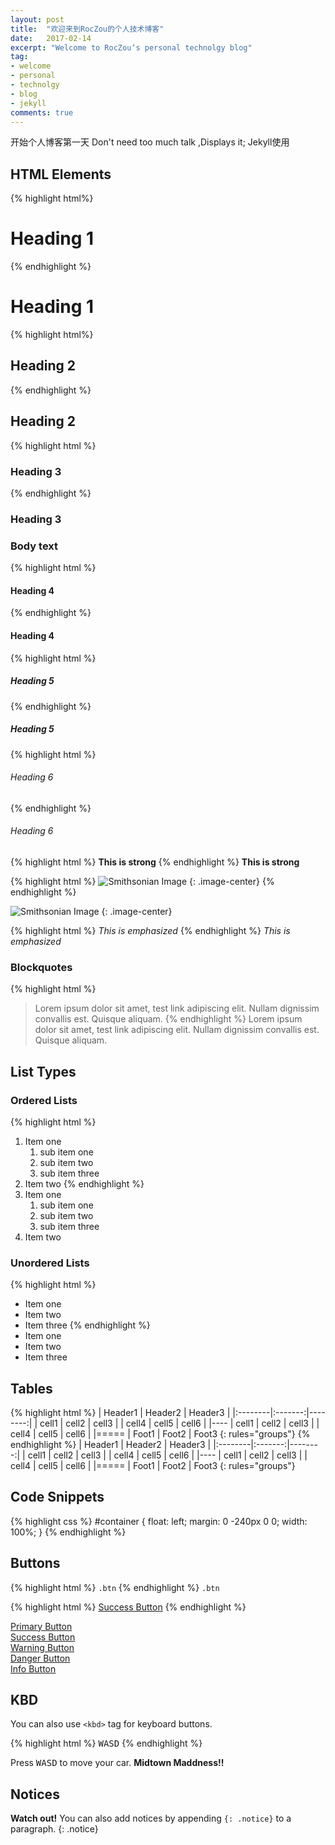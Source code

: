 ```yaml
---
layout: post
title:  "欢迎来到RocZou的个人技术博客"
date:   2017-02-14
excerpt: "Welcome to RocZou‘s personal technolgy blog"
tag:
- welcome 
- personal
- technolgy
- blog
- jekyll
comments: true
---
```


开始个人博客第一天
Don't need too much talk ,Displays it;
Jekyll使用

## HTML Elements
{% highlight html%}
# Heading 1
{% endhighlight %}
# Heading 1

{% highlight html%}
## Heading 2
{% endhighlight %}
## Heading 2

{% highlight html   %}
### Heading 3
{% endhighlight %}
### Heading 3

### Body text

{% highlight html   %}
#### Heading 4
{% endhighlight %}
#### Heading 4

{% highlight html   %}
##### Heading 5
{% endhighlight %}
##### Heading 5

{% highlight html   %}
###### Heading 6
{% endhighlight %}
###### Heading 6

{% highlight html   %}
**This is strong**
{% endhighlight %}
**This is strong**

{% highlight html   %}
![Smithsonian Image]({{site.url}}/assets/img/logo.png)
{: .image-center}
{% endhighlight %}

![Smithsonian Image]({{site.url}}/assets/img/logo.png)
{: .image-center}

{% highlight html   %}
*This is emphasized*
{% endhighlight %}
*This is emphasized*


### Blockquotes
{% highlight html   %}
> Lorem ipsum dolor sit amet, test link adipiscing elit. Nullam dignissim convallis est. Quisque aliquam.
{% endhighlight %}
> Lorem ipsum dolor sit amet, test link adipiscing elit. Nullam dignissim convallis est. Quisque aliquam.

## List Types

### Ordered Lists
{% highlight html   %}
1. Item one
   1. sub item one
   2. sub item two
   3. sub item three
2. Item two
{% endhighlight %}
1. Item one
   1. sub item one
   2. sub item two
   3. sub item three
2. Item two

### Unordered Lists
{% highlight html   %}
* Item one
* Item two
* Item three
{% endhighlight %}
* Item one
* Item two
* Item three

## Tables
{% highlight html   %}
| Header1 | Header2 | Header3 |
|:--------|:-------:|--------:|
| cell1   | cell2   | cell3   |
| cell4   | cell5   | cell6   |
|----
| cell1   | cell2   | cell3   |
| cell4   | cell5   | cell6   |
|=====
| Foot1   | Foot2   | Foot3
{: rules="groups"}
{% endhighlight %}
| Header1 | Header2 | Header3 |
|:--------|:-------:|--------:|
| cell1   | cell2   | cell3   |
| cell4   | cell5   | cell6   |
|----
| cell1   | cell2   | cell3   |
| cell4   | cell5   | cell6   |
|=====
| Foot1   | Foot2   | Foot3
{: rules="groups"}


## Code Snippets

{% highlight css %}
#container {
  float: left;
  margin: 0 -240px 0 0;
  width: 100%;
}
{% endhighlight %}
## Buttons
{% highlight html   %}
`.btn`
{% endhighlight %}
`.btn`

{% highlight html %}
<a href="#" class="btn btn-success">Success Button</a>
{% endhighlight %}

<div markdown="0"><a href="#" class="btn">Primary Button</a></div>
<div markdown="0"><a href="#" class="btn btn-success">Success Button</a></div>
<div markdown="0"><a href="#" class="btn btn-warning">Warning Button</a></div>
<div markdown="0"><a href="#" class="btn btn-danger">Danger Button</a></div>
<div markdown="0"><a href="#" class="btn btn-info">Info Button</a></div>

## KBD

You can also use `<kbd>` tag for keyboard buttons.

{% highlight html %}
<kbd>W</kbd><kbd>A</kbd><kbd>S</kbd><kbd>D</kbd>
{% endhighlight %}

Press <kbd>W</kbd><kbd>A</kbd><kbd>S</kbd><kbd>D</kbd> to move your car. **Midtown Maddness!!**

## Notices

**Watch out!** You can also add notices by appending `{: .notice}` to a paragraph.
{: .notice}
